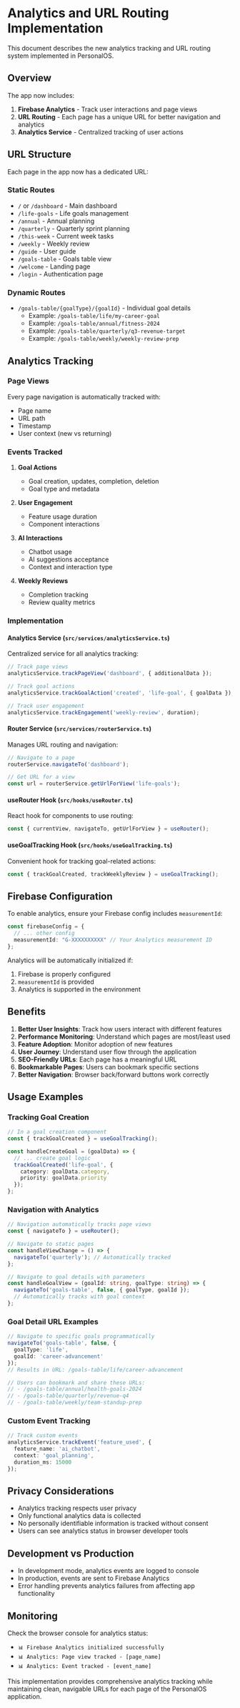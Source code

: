 # Analytics and URL Routing Implementation

This document describes the new analytics tracking and URL routing system implemented in PersonalOS.

## Overview

The app now includes:
1. **Firebase Analytics** - Track user interactions and page views
2. **URL Routing** - Each page has a unique URL for better navigation and analytics
3. **Analytics Service** - Centralized tracking of user actions

## URL Structure

Each page in the app now has a dedicated URL:

### Static Routes
- `/` or `/dashboard` - Main dashboard
- `/life-goals` - Life goals management
- `/annual` - Annual planning
- `/quarterly` - Quarterly sprint planning
- `/this-week` - Current week tasks
- `/weekly` - Weekly review
- `/guide` - User guide
- `/goals-table` - Goals table view
- `/welcome` - Landing page
- `/login` - Authentication page

### Dynamic Routes
- `/goals-table/{goalType}/{goalId}` - Individual goal details
  - Example: `/goals-table/life/my-career-goal`
  - Example: `/goals-table/annual/fitness-2024`
  - Example: `/goals-table/quarterly/q3-revenue-target`
  - Example: `/goals-table/weekly/weekly-review-prep`

## Analytics Tracking

### Page Views
Every page navigation is automatically tracked with:
- Page name
- URL path
- Timestamp
- User context (new vs returning)

### Events Tracked
1. **Goal Actions**
   - Goal creation, updates, completion, deletion
   - Goal type and metadata

2. **User Engagement**
   - Feature usage duration
   - Component interactions

3. **AI Interactions**
   - Chatbot usage
   - AI suggestions acceptance
   - Context and interaction type

4. **Weekly Reviews**
   - Completion tracking
   - Review quality metrics

### Implementation

#### Analytics Service (`src/services/analyticsService.ts`)
Centralized service for all analytics tracking:

```typescript
// Track page views
analyticsService.trackPageView('dashboard', { additionalData });

// Track goal actions
analyticsService.trackGoalAction('created', 'life-goal', { goalData });

// Track user engagement
analyticsService.trackEngagement('weekly-review', duration);
```

#### Router Service (`src/services/routerService.ts`)
Manages URL routing and navigation:

```typescript
// Navigate to a page
routerService.navigateTo('dashboard');

// Get URL for a view
const url = routerService.getUrlForView('life-goals');
```

#### useRouter Hook (`src/hooks/useRouter.ts`)
React hook for components to use routing:

```typescript
const { currentView, navigateTo, getUrlForView } = useRouter();
```

#### useGoalTracking Hook (`src/hooks/useGoalTracking.ts`)
Convenient hook for tracking goal-related actions:

```typescript
const { trackGoalCreated, trackWeeklyReview } = useGoalTracking();
```

## Firebase Configuration

To enable analytics, ensure your Firebase config includes `measurementId`:

```typescript
const firebaseConfig = {
  // ... other config
  measurementId: "G-XXXXXXXXXX" // Your Analytics measurement ID
};
```

Analytics will be automatically initialized if:
1. Firebase is properly configured
2. `measurementId` is provided
3. Analytics is supported in the environment

## Benefits

1. **Better User Insights**: Track how users interact with different features
2. **Performance Monitoring**: Understand which pages are most/least used
3. **Feature Adoption**: Monitor adoption of new features
4. **User Journey**: Understand user flow through the application
5. **SEO-Friendly URLs**: Each page has a meaningful URL
6. **Bookmarkable Pages**: Users can bookmark specific sections
7. **Better Navigation**: Browser back/forward buttons work correctly

## Usage Examples

### Tracking Goal Creation
```typescript
// In a goal creation component
const { trackGoalCreated } = useGoalTracking();

const handleCreateGoal = (goalData) => {
  // ... create goal logic
  trackGoalCreated('life-goal', {
    category: goalData.category,
    priority: goalData.priority
  });
};
```

### Navigation with Analytics
```typescript
// Navigation automatically tracks page views
const { navigateTo } = useRouter();

// Navigate to static pages
const handleViewChange = () => {
  navigateTo('quarterly'); // Automatically tracked
};

// Navigate to goal details with parameters
const handleGoalView = (goalId: string, goalType: string) => {
  navigateTo('goals-table', false, { goalType, goalId });
  // Automatically tracks with goal context
};
```

### Goal Detail URL Examples
```typescript
// Navigate to specific goals programmatically
navigateTo('goals-table', false, { 
  goalType: 'life', 
  goalId: 'career-advancement' 
});
// Results in URL: /goals-table/life/career-advancement

// Users can bookmark and share these URLs:
// - /goals-table/annual/health-goals-2024
// - /goals-table/quarterly/revenue-q4
// - /goals-table/weekly/team-standup-prep
```

### Custom Event Tracking
```typescript
// Track custom events
analyticsService.trackEvent('feature_used', {
  feature_name: 'ai_chatbot',
  context: 'goal_planning',
  duration_ms: 15000
});
```

## Privacy Considerations

- Analytics tracking respects user privacy
- Only functional analytics data is collected
- No personally identifiable information is tracked without consent
- Users can see analytics status in browser developer tools

## Development vs Production

- In development mode, analytics events are logged to console
- In production, events are sent to Firebase Analytics
- Error handling prevents analytics failures from affecting app functionality

## Monitoring

Check the browser console for analytics status:
- `📊 Firebase Analytics initialized successfully`
- `📊 Analytics: Page view tracked - [page_name]`
- `📊 Analytics: Event tracked - [event_name]`

This implementation provides comprehensive analytics tracking while maintaining clean, navigable URLs for each page of the PersonalOS application.
